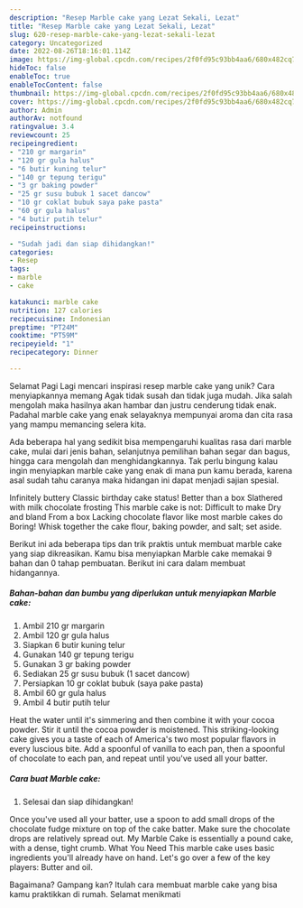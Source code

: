 ```yaml
---
description: "Resep Marble cake yang Lezat Sekali, Lezat"
title: "Resep Marble cake yang Lezat Sekali, Lezat"
slug: 620-resep-marble-cake-yang-lezat-sekali-lezat
category: Uncategorized
date: 2022-08-26T18:16:01.114Z
image: https://img-global.cpcdn.com/recipes/2f0fd95c93bb4aa6/680x482cq70/marble-cake-foto-resep-utama.jpg
hideToc: false
enableToc: true
enableTocContent: false
thumbnail: https://img-global.cpcdn.com/recipes/2f0fd95c93bb4aa6/680x482cq70/marble-cake-foto-resep-utama.jpg
cover: https://img-global.cpcdn.com/recipes/2f0fd95c93bb4aa6/680x482cq70/marble-cake-foto-resep-utama.jpg
author: Admin
authorAv: notfound
ratingvalue: 3.4
reviewcount: 25
recipeingredient:
- "210 gr margarin"
- "120 gr gula halus"
- "6 butir kuning telur"
- "140 gr tepung terigu"
- "3 gr baking powder"
- "25 gr susu bubuk 1 sacet dancow"
- "10 gr coklat bubuk saya pake pasta"
- "60 gr gula halus"
- "4 butir putih telur"
recipeinstructions:

- "Sudah jadi dan siap dihidangkan!"
categories:
- Resep
tags:
- marble
- cake

katakunci: marble cake 
nutrition: 127 calories
recipecuisine: Indonesian
preptime: "PT24M"
cooktime: "PT59M"
recipeyield: "1"
recipecategory: Dinner

---
```



Selamat Pagi Lagi mencari inspirasi resep marble cake yang unik? Cara menyiapkannya memang Agak tidak susah dan tidak juga mudah. Jika salah mengolah maka hasilnya akan hambar dan justru cenderung tidak enak. Padahal marble cake yang enak selayaknya mempunyai aroma dan cita rasa yang mampu memancing selera kita.


Ada beberapa hal yang sedikit bisa mempengaruhi kualitas rasa dari marble cake, mulai dari jenis bahan, selanjutnya pemilihan bahan segar dan bagus, hingga cara mengolah dan menghidangkannya. Tak perlu bingung kalau ingin menyiapkan marble cake yang enak di mana pun kamu berada, karena asal sudah tahu caranya maka hidangan ini dapat menjadi sajian spesial.

Infinitely buttery Classic birthday cake status! Better than a box Slathered with milk chocolate frosting This marble cake is not: Difficult to make Dry and bland From a box Lacking chocolate flavor like most marble cakes do Boring! Whisk together the cake flour, baking powder, and salt; set aside.


Berikut ini ada beberapa tips dan trik praktis untuk membuat marble cake yang siap dikreasikan. Kamu bisa menyiapkan Marble cake memakai 9 bahan dan 0 tahap pembuatan. Berikut ini cara dalam membuat hidangannya.

<!--inarticleads1-->

##### Bahan-bahan dan bumbu yang diperlukan untuk menyiapkan Marble cake:

1. Ambil 210 gr margarin
1. Ambil 120 gr gula halus
1. Siapkan 6 butir kuning telur
1. Gunakan 140 gr tepung terigu
1. Gunakan 3 gr baking powder
1. Sediakan 25 gr susu bubuk (1 sacet dancow)
1. Persiapkan 10 gr coklat bubuk (saya pake pasta)
1. Ambil 60 gr gula halus
1. Ambil 4 butir putih telur


Heat the water until it&#39;s simmering and then combine it with your cocoa powder. Stir it until the cocoa powder is moistened. This striking-looking cake gives you a taste of each of America&#39;s two most popular flavors in every luscious bite. Add a spoonful of vanilla to each pan, then a spoonful of chocolate to each pan, and repeat until you&#39;ve used all your batter. 

<!--inarticleads2-->

##### Cara buat Marble cake:


1. Selesai dan siap dihidangkan!

Once you&#39;ve used all your batter, use a spoon to add small drops of the chocolate fudge mixture on top of the cake batter. Make sure the chocolate drops are relatively spread out. My Marble Cake is essentially a pound cake, with a dense, tight crumb. What You Need This marble cake uses basic ingredients you&#39;ll already have on hand. Let&#39;s go over a few of the key players: Butter and oil. 

Bagaimana? Gampang kan? Itulah cara membuat marble cake yang bisa kamu praktikkan di rumah. Selamat menikmati
